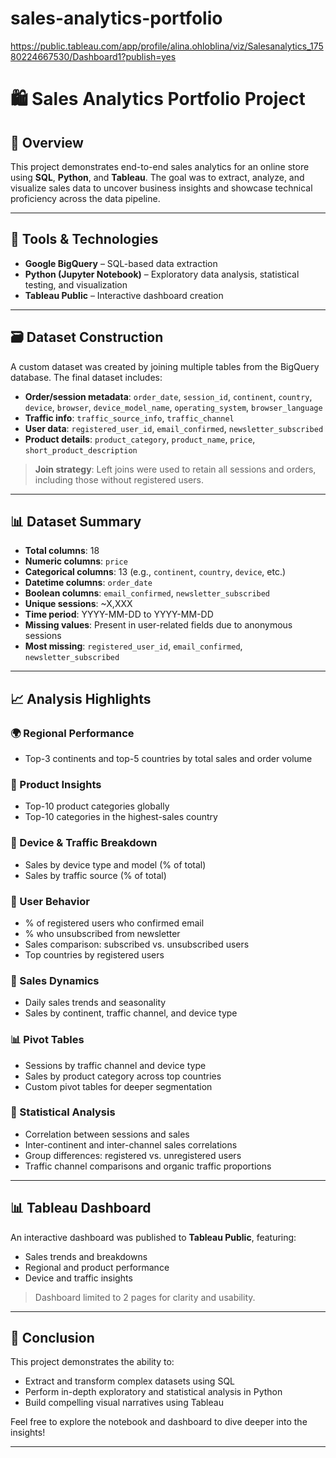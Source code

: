 # sales-analytics-portfolio
https://public.tableau.com/app/profile/alina.ohloblina/viz/Salesanalytics_17580224667530/Dashboard1?publish=yes
# 🛍️ Sales Analytics Portfolio Project

## 📁 Overview

This project demonstrates end-to-end sales analytics for an online store using **SQL**, **Python**, and **Tableau**. The goal was to extract, analyze, and visualize sales data to uncover business insights and showcase technical proficiency across the data pipeline.

---

## 🧰 Tools & Technologies

- **Google BigQuery** – SQL-based data extraction
- **Python (Jupyter Notebook)** – Exploratory data analysis, statistical testing, and visualization
- **Tableau Public** – Interactive dashboard creation

---

## 🗃️ Dataset Construction

A custom dataset was created by joining multiple tables from the BigQuery database. The final dataset includes:

- **Order/session metadata**: `order_date`, `session_id`, `continent`, `country`, `device`, `browser`, `device_model_name`, `operating_system`, `browser_language`
- **Traffic info**: `traffic_source_info`, `traffic_channel`
- **User data**: `registered_user_id`, `email_confirmed`, `newsletter_subscribed`
- **Product details**: `product_category`, `product_name`, `price`, `short_product_description`

> **Join strategy**: Left joins were used to retain all sessions and orders, including those without registered users.

---

## 📊 Dataset Summary

- **Total columns**: 18  
- **Numeric columns**: `price`  
- **Categorical columns**: 13 (e.g., `continent`, `country`, `device`, etc.)  
- **Datetime columns**: `order_date`  
- **Boolean columns**: `email_confirmed`, `newsletter_subscribed`  
- **Unique sessions**: ~X,XXX  
- **Time period**: YYYY-MM-DD to YYYY-MM-DD  
- **Missing values**: Present in user-related fields due to anonymous sessions  
- **Most missing**: `registered_user_id`, `email_confirmed`, `newsletter_subscribed`

---

## 📈 Analysis Highlights

### 🌍 Regional Performance
- Top-3 continents and top-5 countries by total sales and order volume

### 🛒 Product Insights
- Top-10 product categories globally
- Top-10 categories in the highest-sales country

### 📱 Device & Traffic Breakdown
- Sales by device type and model (% of total)
- Sales by traffic source (% of total)

### 👤 User Behavior
- % of registered users who confirmed email
- % who unsubscribed from newsletter
- Sales comparison: subscribed vs. unsubscribed users
- Top countries by registered users

### 📅 Sales Dynamics
- Daily sales trends and seasonality
- Sales by continent, traffic channel, and device type

### 📊 Pivot Tables
- Sessions by traffic channel and device type
- Sales by product category across top countries
- Custom pivot tables for deeper segmentation

### 📐 Statistical Analysis
- Correlation between sessions and sales
- Inter-continent and inter-channel sales correlations
- Group differences: registered vs. unregistered users
- Traffic channel comparisons and organic traffic proportions

---

## 📊 Tableau Dashboard

An interactive dashboard was published to **Tableau Public**, featuring:

- Sales trends and breakdowns
- Regional and product performance
- Device and traffic insights

> Dashboard limited to 2 pages for clarity and usability.

---

## 📌 Conclusion

This project demonstrates the ability to:
- Extract and transform complex datasets using SQL
- Perform in-depth exploratory and statistical analysis in Python
- Build compelling visual narratives using Tableau

Feel free to explore the notebook and dashboard to dive deeper into the insights!

---
